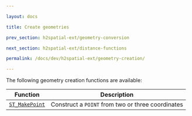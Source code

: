 ```yaml
---

layout: docs

title: Create geometries

prev_section: h2spatial-ext/geometry-conversion

next_section: h2spatial-ext/distance-functions

permalink: /docs/dev/h2spatial-ext/geometry-creation/

---
```


The following geometry creation functions are available:

| Function | Description |
| - | - |
| [`ST_MakePoint`](../ST_MakePoint) | Construct a `POINT` from two or three coordinates |

